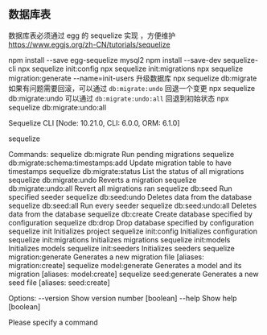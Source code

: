 <!--
 * @Date           : 2022-03-11 09:23:22
 * @FilePath       : /jinnian-cms-server/zdoc/数据库表.md
 * @Description    : 
-->
## 数据库表

数据库表必须通过 egg 的 sequelize  实现 ，方便维护  
https://www.eggjs.org/zh-CN/tutorials/sequelize

npm install --save egg-sequelize mysql2
npm install --save-dev sequelize-cli
npx sequelize init:config
npx sequelize init:migrations
npx sequelize migration:generate --name=init-users
升级数据库
npx sequelize db:migrate
如果有问题需要回滚，可以通过 `db:migrate:undo` 回退一个变更
npx sequelize db:migrate:undo
可以通过 `db:migrate:undo:all` 回退到初始状态
npx sequelize db:migrate:undo:all

Sequelize CLI [Node: 10.21.0, CLI: 6.0.0, ORM: 6.1.0]

sequelize <command>

Commands:
  sequelize db:migrate                        Run pending migrations
  sequelize db:migrate:schema:timestamps:add  Update migration table to have timestamps
  sequelize db:migrate:status                 List the status of all migrations
  sequelize db:migrate:undo                   Reverts a migration
  sequelize db:migrate:undo:all               Revert all migrations ran
  sequelize db:seed                           Run specified seeder
  sequelize db:seed:undo                      Deletes data from the database
  sequelize db:seed:all                       Run every seeder
  sequelize db:seed:undo:all                  Deletes data from the database
  sequelize db:create                         Create database specified by configuration
  sequelize db:drop                           Drop database specified by configuration
  sequelize init                              Initializes project
  sequelize init:config                       Initializes configuration
  sequelize init:migrations                   Initializes migrations
  sequelize init:models                       Initializes models
  sequelize init:seeders                      Initializes seeders
  sequelize migration:generate                Generates a new migration file      [aliases: migration:create]
  sequelize model:generate                    Generates a model and its migration [aliases: model:create]
  sequelize seed:generate                     Generates a new seed file           [aliases: seed:create]

Options:
  --version  Show version number                                                  [boolean]
  --help     Show help                                                            [boolean]

Please specify a command